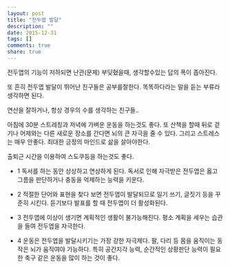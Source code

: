 ```yaml
---
layout: post
title: "전두엽 발달"
description: ""
date: 2015-12-31
tags: []
comments: true
share: true
---
```


전두엽의 기능이 저하되면 난관(문제) 부딪혔을때, 생각할수있는 답의 폭이 좁아진다.

또 흔히 전두엽 발달이 뛰어난 친구들은 공부를잘한다. 똑똑하다라는 말을 듣는 부류라 생각하면 된다.

연산을 잘하거나, 항상 경우의 수를 생각하는 친구들..  

  

아침에 30분 스트레칭과 저녁에 가벼운 운동을 하는것도 좋다. 또 산책을 할때 뒤로 걷기나 어제와는 다른 새로운 장소를 간다면 뇌의 큰
자극을 줄 수 있다. 그리고 스트레스는 매우 안좋다. 최대한 긍정의 마인드로 삶을 살아야한다.  

출퇴근 시간을 이용하여 스도쿠등을 하는것도 좋다.  

  
  

  * 1 독서를 하는 동안 상상하고 연상하게 된다. 독서로 인해 자극받은 전두엽은 옳고 그름을 판단하거나 충동을 억제하는 능력을 키운다.
  * 2 적절한 단어와 표현을 찾다 보면 전두엽이 발달되므로 일기 쓰기, 글짓기 등을 꾸준히 시킨다. 듣기보다 발표를 할 때 전두엽이 더 활성화된다.  

  * 3 전두엽에 이상이 생기면 계획적인 생활이 불가능해진다. 평소 계획을 세우는 습관을 들여 전두엽을 자극한다.  

  * 4 운동은 전두엽을 발달시키기는 가장 강한 자극제다. 팔, 다리 등 몸을 움직이는 동작은 뇌가 움직여야 가능하다. 특히 공간지각 능력, 순간적인 상황판단 능력이 필요한 축구 같은 운동을 많이 하는 것이 좋다.  

  

